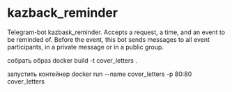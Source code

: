 # kazback_reminder
Telegram-bot kazbask_reminder. Accepts a request, a time, and an event to be reminded of. Before the event, this bot sends messages to all event participants, in a private message or in a public group.

собрать образ
docker build -t cover_letters .

запустить контейнер
docker run --name cover_letters -p 80:80 cover_letters
